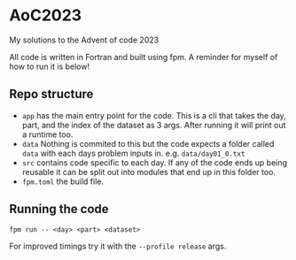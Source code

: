 # AoC2023

My solutions to the Advent of code 2023

All code is written in Fortran and built using fpm.
A reminder for myself of how to run it is below!

## Repo structure

- `app` has the main entry point for the code. This is a cli that takes the day, part, and the index of the dataset as 3 args. After running it will print out a runtime too.
- `data` Nothing is commited to this but the code expects a folder called `data` with each days problem inputs in. e.g. `data/day01_0.txt`
- `src` contains code specific to each day. If any of the code ends up being reusable it can be split out into modules that end up in this folder too.
- `fpm.toml` the build file.

## Running the code

```
fpm run -- <day> <part> <dataset>
```

For improved timings try it with the `--profile release` args.
